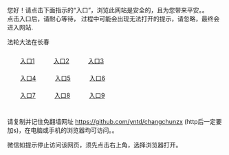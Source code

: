 您好！请点击下面指示的“入口”，浏览此网站是安全的，且为您带来平安。。 <br/>
点击入口后，请耐心等待， 过程中可能会出现无法打开的提示，请忽略，最终会进入网站. </br>

法轮大法在长春<br/>
<div style="padding:10px"><a style="margin:20px" target="_blank" href="https://d3u6o4n99iy2qn.cloudfront.net/2Qpsp?hccklojz" id="ccLink1" rel="nofollow">入口1</a> <a target="_blank" style="margin:20px" href="https://d21nq5qzqwsuq2.cloudfront.net/2Qpsp?ssygnypz" id="ccLink2" rel="nofollow">入口2</a> <a style="margin:20px" target="_blank" href="https://dmx8it3ii4s1g.cloudfront.net/2Qpsp?hnalurv" id="ccLink3" rel="nofollow">入口3</a></div>

<div style="padding:10px" ><a style="margin:20px" target="_blank" href="https://d3u6o4n99iy2qn.cloudfront.net/2Qpsp?hccklojz" id="ccLink4" rel="nofollow">入口4</a> <a style="margin:20px" href="https://d21nq5qzqwsuq2.cloudfront.net/2Qpsp?ssygnypz" target="_blank" id="ccLink5" rel="nofollow">入口5</a> <a style="margin:20px" href="https://dmx8it3ii4s1g.cloudfront.net/2Qpsp?hnalurv" target="_blank" id="ccLink6" rel="nofollow">入口6</a></div>

<div style="padding:10px"><a style="margin:20px" target="_blank" href="https://d3u6o4n99iy2qn.cloudfront.net/2Qpsp?hccklojz" id="ccLink7" rel="nofollow">入口7</a> <a style="margin:20px" href="https://d21nq5qzqwsuq2.cloudfront.net/2Qpsp?ssygnypz" target="_blank" id="ccLink8" rel="nofollow">入口8</a> <a style="margin:20px" target="_blank" href="https://dmx8it3ii4s1g.cloudfront.net/2Qpsp?hnalurv" id="ccLink9" rel="nofollow">入口9</a></div>

<br/>



请复制并记住免翻墙网址 https://github.com/yntd/changchunzx (http后一定要加s)，在电脑或手机的浏览器均可访问。。<br/>

微信如提示停止访问该网页，须先点击右上角，选择浏览器打开。
